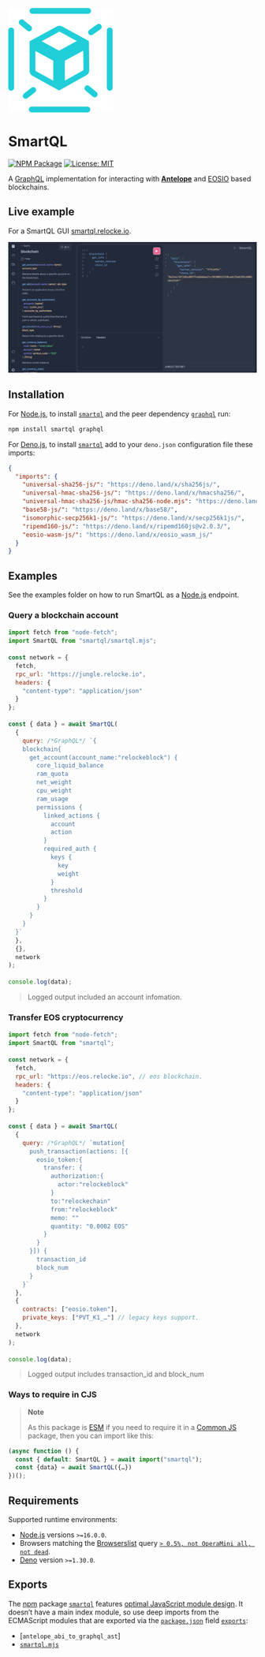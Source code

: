 ![smartql logo](/static/smartql.svg)

# SmartQL

[![NPM Package](https://img.shields.io/npm/v/smartql.svg)](https://www.npmjs.org/package/smartql) [![License: MIT](https://img.shields.io/badge/License-MIT-yellow.svg)](https://github.com/pur3miish/smartql/blob/main/LICENSE)

A [GraphQL](https://graphql.org/) implementation for interacting with **[Antelope](https://antelope.io/)** and [EOSIO](https://eos.io/) based blockchains.

## Live example

For a SmartQL GUI [smartql.relocke.io](https://smartql.relocke.io).

![smartql screenshot](/static/smartql-screen.png)

## Installation

For [Node.js](https://nodejs.org), to install [`smartql`](https://npm.im/eos-ecc) and the peer dependency [`graphql`](https://npm.im/graphql) run:

```sh
npm install smartql graphql
```

For [Deno.js](https://deno.land), to install [`smartql`](https://deno.land/x/smartql) add to your `deno.json` configuration file these imports:

```json
{
  "imports": {
    "universal-sha256-js/": "https://deno.land/x/sha256js/",
    "universal-hmac-sha256-js/": "https://deno.land/x/hmacsha256/",
    "universal-hmac-sha256-js/hmac-sha256-node.mjs": "https://deno.land/x/hmacsha256/hmac-sha256-deno.mjs",
    "base58-js/": "https://deno.land/x/base58/",
    "isomorphic-secp256k1-js/": "https://deno.land/x/secp256k1js/",
    "ripemd160-js/": "https://deno.land/x/ripemd160js@v2.0.3/",
    "eosio-wasm-js/": "https://deno.land/x/eosio_wasm_js/"
  }
}
```

## Examples

See the examples folder on how to run SmartQL as a [Node.js](https://nodejs.org) endpoint.

### Query a blockchain account

```js
import fetch from "node-fetch";
import SmartQL from "smartql/smartql.mjs";

const network = {
  fetch,
  rpc_url: "https://jungle.relocke.io",
  headers: {
    "content-type": "application/json"
  }
};

const { data } = await SmartQL(
  {
    query: /*GraphQL*/ `{
    blockchain{
      get_account(account_name:"relockeblock") {
        core_liquid_balance
        ram_quota
        net_weight
        cpu_weight
        ram_usage
        permissions {
          linked_actions {
            account
            action
          }
          required_auth {
            keys {
              key
              weight
            }
            threshold
          }
        }
      }
    }
  }`
  },
  {},
  network
);

console.log(data);
```

> Logged output included an account infomation.

### Transfer EOS cryptocurrency

```js
import fetch from "node-fetch";
import SmartQL from "smartql";

const network = {
  fetch,
  rpc_url: "https://eos.relocke.io", // eos blockchain.
  headers: {
    "content-type": "application/json"
  }
};

const { data } = await SmartQL(
  {
    query: /*GraphQL*/ `mutation{
      push_transaction(actions: [{
        eosio_token:{
          transfer: {
            authorization:{
              actor:"relockeblock"
            }
            to:"relockechain"
            from:"relockeblock"
            memo: ""
            quantity: "0.0002 EOS"
          }
        }
      }]) {
        transaction_id
        block_num
      }
    }`
  },
  {
    contracts: ["eosio.token"],
    private_keys: ["PVT_K1_…"] // legacy keys support.
  },
  network
);

console.log(data);
```

> Logged output includes transaction_id and block_num

### Ways to require in CJS

> **Note**
>
> As this package is [ESM](https://nodejs.org/docs/latest-v16.x/api/esm.html) if you need to require it in a [Common JS](https://nodejs.org/docs/latest-v16.x/api/modules.html) package, then you can import like this:

```js
(async function () {
  const { default: SmartQL } = await import("smartql");
  const {data} = await SmartQL({…})
})();
```

## Requirements

Supported runtime environments:

- [Node.js](https://nodejs.org) versions `>=16.0.0`.
- Browsers matching the [Browserslist](https://browsersl.ist) query [`> 0.5%, not OperaMini all, not dead`](https://browsersl.ist/?q=%3E+0.5%25%2C+not+OperaMini+all%2C+not+dead).
- [Deno](https://deno.land) version `>=1.30.0`.

## Exports

The [npm](https://npmjs.com) package [`smartql`](https://npm.im/smartql) features [optimal JavaScript module design](https://jaydenseric.com/blog/optimal-javascript-module-design). It doesn’t have a main index module, so use deep imports from the ECMAScript modules that are exported via the [`package.json`](./package.json) field [`exports`](https://nodejs.org/api/packages.html#exports):

- [`antelope_abi_to_graphql_ast`]
- [`smartql.mjs`](./smartql.mjs)
